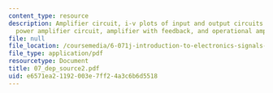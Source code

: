```yaml
---
content_type: resource
description: Amplifier circuit, i-v plots of input and output circuits of an amplifier,
  power amplifier circuit, amplifier with feedback, and operational amplifier.
file: null
file_location: /coursemedia/6-071j-introduction-to-electronics-signals-and-measurement-spring-2006/e6571ea21192003e7ff24a3c6b6d5518_07_dep_source2.pdf
file_type: application/pdf
resourcetype: Document
title: 07_dep_source2.pdf
uid: e6571ea2-1192-003e-7ff2-4a3c6b6d5518
---
```

